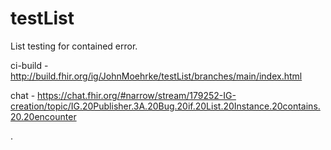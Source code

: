 # testList

List testing for contained error.

ci-build - http://build.fhir.org/ig/JohnMoehrke/testList/branches/main/index.html

chat - https://chat.fhir.org/#narrow/stream/179252-IG-creation/topic/IG.20Publisher.3A.20Bug.20if.20List.20Instance.20contains.20.20encounter

.
